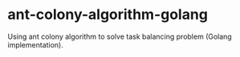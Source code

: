 # ant-colony-algorithm-golang
Using ant colony algorithm to solve task balancing problem (Golang implementation).